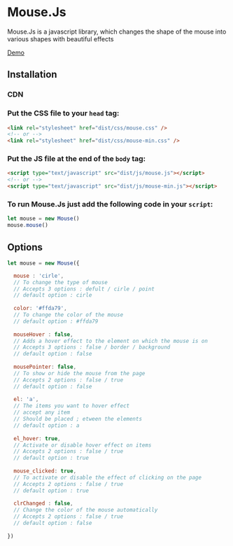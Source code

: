 # Mouse.Js
Mouse.Js is a javascript library, which changes the shape of the mouse into various shapes with beautiful effects

<a href="https://mohamedfrindi.github.io/Mouse.js/">Demo</a>

## Installation

### CDN


### Put the CSS file to your <code>head</code> tag:
````html
<link rel="stylesheet" href="dist/css/mouse.css" />
<!-- or -->
<link rel="stylesheet" href="dist/css/mouse-min.css" />
````

### Put the JS file at the end of the <code>body</code> tag:
````html
<script type="text/javascript" src="dist/js/mouse.js"></script>
<!-- or -->
<script type="text/javascript" src="dist/js/mouse-min.js"></script>
````

### To run Mouse.Js just add the following code in your <code>script</code>:
````javascript
let mouse = new Mouse()
mouse.mouse()
````

## Options
````javascript
let mouse = new Mouse({

  mouse : 'cirle',
  // To change the type of mouse
  // Accepts 3 options : defult / cirle / point
  // default option : cirle
  
  color: '#ffda79',
  // To change the color of the mouse
  // default option : #ffda79
  
  mouseHover : false,
  // Adds a hover effect to the element on which the mouse is on
  // Accepts 3 options : false / border / background
  // default option : false
  
  mousePointer: false,
  // To show or hide the mouse from the page
  // Accepts 2 options : false / true
  // default option : false
  
  el: 'a',
  // The items you want to hover effect
  // accept any item
  // Should be placed ; etween the elements
  // default option : a
  
  el_hover: true,
  // Activate or disable hover effect on items
  // Accepts 2 options : false / true
  // default option : true
  
  mouse_clicked: true,
  // To activate or disable the effect of clicking on the page
  // Accepts 2 options : false / true
  // default option : true
  
  clrChanged : false,
  // Change the color of the mouse automatically
  // Accepts 2 options : false / true
  // default option : false
  
})
````

